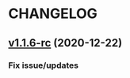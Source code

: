 # CHANGELOG

## [v1.1.6-rc](https://github.com/NubeIO/rubix-service/tree/v1.1.4-rc) (2020-12-22)
### Fix issue/updates
